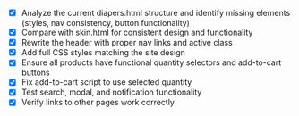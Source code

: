 - [x] Analyze the current diapers.html structure and identify missing elements (styles, nav consistency, button functionality)
- [x] Compare with skin.html for consistent design and functionality
- [x] Rewrite the header with proper nav links and active class
- [x] Add full CSS styles matching the site design
- [x] Ensure all products have functional quantity selectors and add-to-cart buttons
- [x] Fix add-to-cart script to use selected quantity
- [x] Test search, modal, and notification functionality
- [x] Verify links to other pages work correctly

